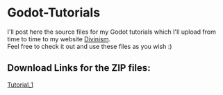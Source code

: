 # Godot-Tutorials

I'll post here the source files for my Godot tutorials which I'll upload from time to time to my website [Divinism](divin.github.io).  
Feel free to check it out and use these files as you wish :)

## Download Links for the ZIP files:

[Tutorial_1](https://github.com/divin/Godot-Tutorials/raw/master/Tutorial_1/Tutorial_1.zip)
